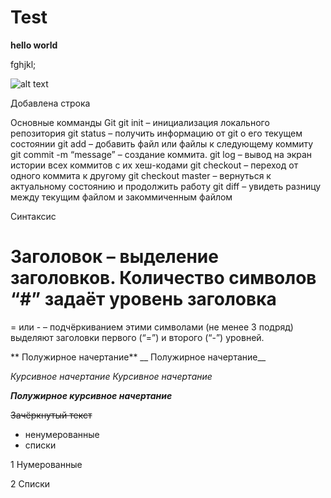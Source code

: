 # Test

**hello world**

fghjkl;

![alt text](/1/2/1.png "Кошка")

Добавлена строка

Основные комманды Git
git init – инициализация локального репозитория
git status – получить информацию от git о его текущем состоянии
git add – добавить файл или файлы к следующему коммиту
git commit -m “message” – создание коммита.
git log – вывод на экран истории всех коммитов с их хеш-кодами
git checkout – переход от одного коммита к другому
git checkout master – вернуться к актуальному состоянию и продолжить работу
git diff – увидеть разницу между текущим файлом и закоммиченным файлом

Синтаксис
# Заголовок – выделение заголовков. Количество символов “#” задаёт уровень заголовка

= или - – подчёркиванием этими символами (не менее 3 подряд) выделяют заголовки  первого (“=”) и второго (“-”) уровней.

** Полужирное начертание** 
__ Полужирное начертание__

*Курсивное начертание* _Курсивное начертание_

***Полужирное курсивное начертание***

~~Зачёркнутый текст~~

* ненумерованные
* списки

1 Нумерованные

2 Списки 